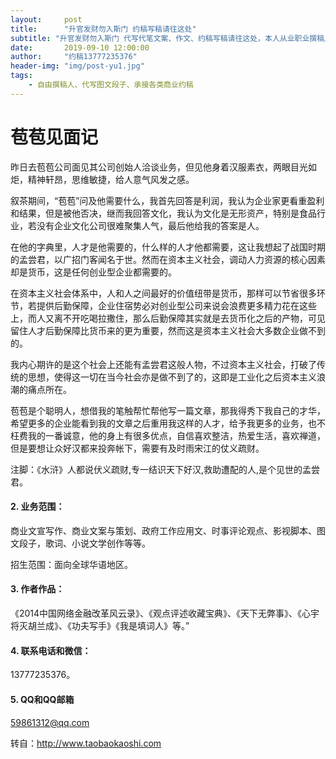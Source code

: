 ```yaml
---
layout:     post
title:      "升官发财勿入斯门 约稿写稿请往这处"
subtitle: "升官发财勿入斯门 代写代笔文案、作文、约稿写稿请往这处，本人从业职业撰稿人十余年，文字服务业务涵盖各个领域，具备丰富的从业经验，拥有海量原创写作素材。。"
date:       2019-09-10 12:00:00
author:     "约稿13777235376"
header-img: "img/post-yu1.jpg"
tags:
    - 自由撰稿人、代写图文段子、承接各类商业约稿
---
```


# 苞苞见面记
昨日去苞苞公司面见其公司创始人洽谈业务，但见他身着汉服素衣，两眼目光如炬，精神轩昂，思维敏捷，给人意气风发之感。

叙茶期间，“苞苞”问及他需要什么，我首先回答是利润，我认为企业家更看重盈利和结果，但是被他否决，继而我回答文化，我认为文化是无形资产，特别是食品行业，若没有企业文化公司很难聚集人气，最后他给我的答案是人。

在他的字典里，人才是他需要的，什么样的人才他都需要，这让我想起了战国时期的孟尝君，以广招门客闻名于世。然而在资本主义社会，调动人力资源的核心因素却是货币，这是任何创业型企业都需要的。

在资本主义社会体系中，人和人之间最好的价值纽带是货币，那样可以节省很多环节，若提供后勤保障，企业住宿势必对创业型公司来说会浪费更多精力花在这些上，而人又离不开吃喝拉撒住，那么后勤保障其实就是去货币化之后的产物，可见留住人才后勤保障比货币来的更为重要，然而这是资本主义社会大多数企业做不到的。

我内心期许的是这个社会上还能有孟尝君这般人物，不过资本主义社会，打破了传统的思想，使得这一切在当今社会亦是做不到了的，这即是工业化之后资本主义浪潮的痛点所在。

苞苞是个聪明人，想借我的笔触帮忙帮他写一篇文章，那我得秀下我自己的才华，希望更多的企业能看到我的文章之后重用我这样的人才，给予我更多的业务，也不枉费我的一番诚意，他的身上有很多优点，自信喜欢整洁，热爱生活，喜欢禅道，但是要想让众好汉都来投奔帐下，需要有及时雨宋江的仗义疏财。

注脚：《水浒》人都说伏义疏财,专一结识天下好汉,救助遭配的人,是个见世的孟尝君。



#### 2. 业务范围：

商业文宣写作、商业文案与策划、政府工作应用文、时事评论观点、影视脚本、图文段子，歌词、小说文学创作等等。

招生范围：面向全球华语地区。



#### 3.  作者作品：

《2014中国网络金融改革风云录》、《观点评述收藏宝典》、《天下无弊事》、《心宇将灭胡兰成》、《功夫写手》《我是填词人》等。”

#### 4.  联系电话和微信：

13777235376。

#### 5. QQ和QQ邮箱

59861312@qq.com


转自：http://www.taobaokaoshi.com

